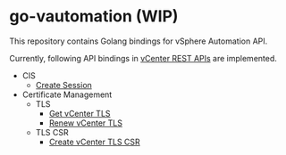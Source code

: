 # go-vautomation (WIP)

This repository contains Golang bindings for vSphere Automation API.

Currently, following API bindings in [vCenter REST APIs](https://developer.vmware.com/docs/vsphere-automation/latest/vcenter/index.html) are implemented.

- CIS
  - [Create Session](https://developer.vmware.com/docs/vsphere-automation/latest/cis/api/session/post/)
- Certificate Management
  - TLS
    - [Get vCenter TLS](https://developer.vmware.com/docs/vsphere-automation/latest/vcenter/api/vcenter/certificate-management/vcenter/tls/get/)
    - [Renew vCenter TLS](https://developer.vmware.com/docs/vsphere-automation/latest/vcenter/api/vcenter/certificate-management/vcenter/tlsactionrenew/post/)
  - TLS CSR
    - [Create vCenter TLS CSR](https://developer.vmware.com/docs/vsphere-automation/latest/vcenter/api/vcenter/certificate-management/vcenter/tls-csr/post/)